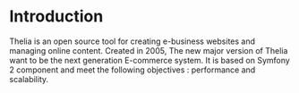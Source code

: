 # Introduction

Thelia is an open source tool for creating e-business websites and managing
online content. Created in 2005, The new major version of Thelia want to be
the next generation E-commerce system. It is based on Symfony 2 component and
 meet the following objectives : performance and scalability.